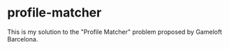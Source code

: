 # profile-matcher
This is my solution to the "Profile Matcher" problem proposed by Gameloft Barcelona.
